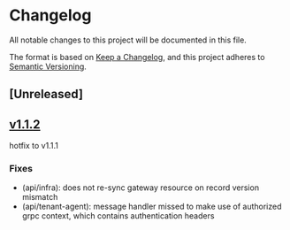 # Changelog

All notable changes to this project will be documented in this file.

The format is based on [Keep a Changelog](https://keepachangelog.com/en/1.0.0/),
and this project adheres to [Semantic Versioning](https://semver.org/spec/v2.0.0.html).

## [Unreleased]

## [v1.1.2]

hotfix to v1.1.1

### Fixes
- (api/infra): does not re-sync gateway resource on record version mismatch
- (api/tenant-agent): message handler missed to make use of authorized grpc context, which contains authentication headers

[v1.1.2]: https://github.com/kloudlite/kloudlite/compare/v1.1.2...v1.1.1

